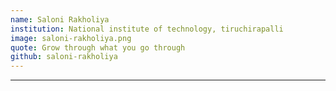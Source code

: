 ```yaml
---
name: Saloni Rakholiya
institution: National institute of technology, tiruchirapalli
image: saloni-rakholiya.png
quote: Grow through what you go through
github: saloni-rakholiya
---
```

---
